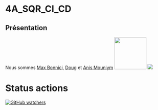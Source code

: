 # 4A_SQR_CI_CD


## Présentation

Nous sommes [Max Bonnici](https://github.com/MaxBonnici), [Doug](https://github.com/DoganKaptan) et [Anis Mouniym](https://github.com/AnisMouniym)
<img centering src="https://user-images.githubusercontent.com/95021980/210582471-8ddd094d-ac9d-4e56-8dad-29d0fd7e7058.png" width="100" height="100" >
<img src="https://user-images.githubusercontent.com/95011291/210586766-d2a52a72-45c3-480d-9545-15d152e0efc8.png" >



# Status actions

[![GitHub watchers](https://img.shields.io/github/watchers/Naereen/StrapDown.js.svg?style=social&label=Watch&maxAge=2592000)](https://GitHub.com/Naereen/StrapDown.js/watchers/)
